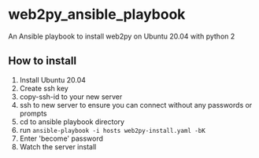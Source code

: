 # web2py_ansible_playbook
An Ansible playbook to install web2py on Ubuntu 20.04 with python 2

## How to install
 1. Install Ubuntu 20.04
 2. Create ssh key
 3. copy-ssh-id to your new server
 4. ssh to new server to ensure you can connect without any passwords or prompts
 5. cd to ansible playbook directory
 6. run `ansible-playbook -i hosts web2py-install.yaml -bK`
 7. Enter 'become' password
 8. Watch the server install
